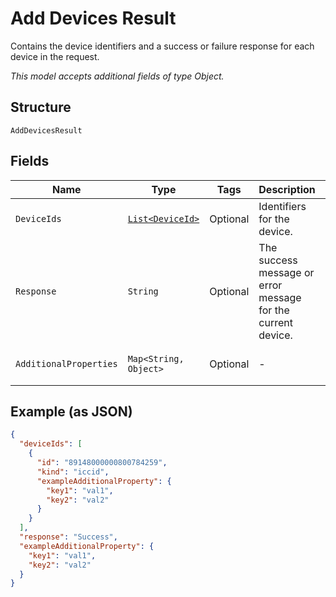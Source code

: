 
# Add Devices Result

Contains the device identifiers and a success or failure response for each device in the request.

*This model accepts additional fields of type Object.*

## Structure

`AddDevicesResult`

## Fields

| Name | Type | Tags | Description | Getter | Setter |
|  --- | --- | --- | --- | --- | --- |
| `DeviceIds` | [`List<DeviceId>`](../../doc/models/device-id.md) | Optional | Identifiers for the device. | List<DeviceId> getDeviceIds() | setDeviceIds(List<DeviceId> deviceIds) |
| `Response` | `String` | Optional | The success message or error message for the current device. | String getResponse() | setResponse(String response) |
| `AdditionalProperties` | `Map<String, Object>` | Optional | - | Object getAdditionalProperty(String key) | additionalProperty(String key, Object value) |

## Example (as JSON)

```json
{
  "deviceIds": [
    {
      "id": "89148000000800784259",
      "kind": "iccid",
      "exampleAdditionalProperty": {
        "key1": "val1",
        "key2": "val2"
      }
    }
  ],
  "response": "Success",
  "exampleAdditionalProperty": {
    "key1": "val1",
    "key2": "val2"
  }
}
```

